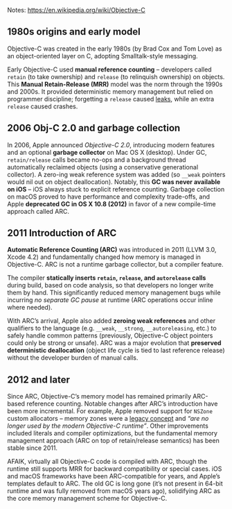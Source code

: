 Notes: https://en.wikipedia.org/wiki/Objective-C 
## 1980s origins and early model
Objective-C was created in the early 1980s (by Brad Cox and Tom Love) as an object-oriented layer on C, adopting Smalltalk-style messaging. 

Early Objective-C used **manual reference counting** – developers called `retain` (to take ownership) and `release` (to relinquish ownership) on objects. This **Manual Retain-Release (MRR)** model was the norm through the 1990s and 2000s. It provided deterministic memory management but relied on programmer discipline; forgetting a `release` caused [leaks](https://medium.com/@melissazm/advanced-memory-management-in-ios-exploring-arc-manual-retain-release-and-memory-leaks-f5c69ed68417), while an extra `release` caused crashes.

## 2006 Obj-C 2.0 and garbage collection
In 2006, Apple announced _Objective-C 2.0_, introducing modern features and an optional **garbage collector** on Mac OS X (desktop). Under GC, `retain/release` calls became no-ops and a background thread automatically reclaimed objects (using a conservative generational collector). A zero-ing weak reference system was added (so `__weak` pointers would nil out on object deallocation). Notably, this **GC was never available on iOS** – iOS always stuck to explicit reference counting. Garbage collection on macOS proved to have performance and complexity trade-offs, and Apple **deprecated GC in OS X 10.8 (2012)** in favor of a new compile-time approach called ARC.
## 2011 Introduction of ARC 
**Automatic Reference Counting (ARC)** was introduced in 2011 (LLVM 3.0, Xcode 4.2) and fundamentally changed how memory is managed in Objective-C. ARC is not a runtime garbage collector, but a compiler feature. 

The compiler **statically inserts `retain`, `release`, and `autorelease` calls** during build, based on code analysis, so that developers no longer write them by hand. This significantly reduced memory management bugs while incurring _no separate GC pause_ at runtime (ARC operations occur inline where needed). 

With ARC’s arrival, Apple also added **zeroing weak references** and other qualifiers to the language (e.g. `__weak`, `__strong`, `__autoreleasing`, etc.) to safely handle common patterns (previously, Objective-C object pointers could only be strong or unsafe). ARC was a major evolution that **preserved deterministic deallocation** (object life cycle is tied to last reference release) without the developer burden of manual calls.
## 2012 and later
Since ARC, Objective-C’s memory model has remained primarily ARC-based reference counting. Notable changes after ARC’s introduction have been more incremental. For example, Apple removed support for `NSZone` custom allocators – memory zones were a [legacy concept](https://langdev.stackexchange.com/questions/2370/why-did-objective-c-remove-nszone) and _“are no longer used by the modern Objective-C runtime”_. Other improvements included literals and compiler optimizations, but the fundamental memory management approach (ARC on top of retain/release semantics) has been stable since 2011. 

AFAIK, virtually all Objective-C code is compiled with ARC, though the runtime still supports MRR for backward compatibility or special cases. iOS and macOS frameworks have been ARC-compatible for years, and Apple’s templates default to ARC. The old GC is long gone (it’s not present in 64-bit runtime and was fully removed from macOS years ago), solidifying ARC as the core memory management scheme for Objective-C.